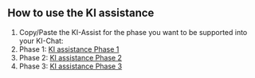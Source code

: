 ## How to use the KI assistance
1. Copy/Paste the KI-Assist for the phase you want to be supported into your KI-Chat:  
2. Phase 1: [KI assistance Phase 1](ki-assistent-phase1.md)
3. Phase 2: [KI assistance Phase 2](ki-assistent-phase2.md)
4. Phase 3: [KI assistance Phase 3](ki-assistent-phase3.md)

